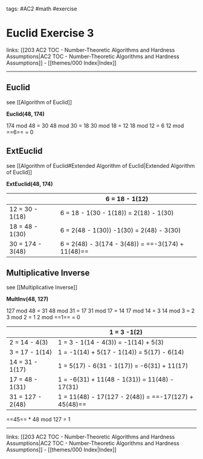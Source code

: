 tags: #AC2 #math #exercise 

# Euclid Exercise 3

links: [[203 AC2 TOC - Number-Theoretic Algorithms and Hardness Assumptions|AC2 TOC - Number-Theoretic Algorithms and Hardness Assumptions]] - [[themes/000 Index|Index]]

---

## Euclid

see [[Algorithm of Euclid]]

**Euclid(48, 174)**

174 mod 48 = 30
48 mod 30 = 18
30 mod 18 = 12
18 mod 12 = 6
12 mod ==6== = 0

## ExtEuclid

see [[Algorithm of Euclid#Extended Algorithm of Euclid|Extended Algorithm of Euclid]]

**ExtEuclid(48, 174)**

| | 6 = 18 - 1(12) |
| ---------------- | --------------------------------------- |
| 12 = 30 - 1(18)  | 6 = 18 - 1(30 - 1(18)) = 2(18) - 1(30)   |
| 18 = 48 - 1(30)  | 6 = 2(48 - 1(30)) -1(30) = 2(48) - 3(30) |
| 30 = 174 - 3(48) | 6 = 2(48) - 3(174 - 3(48)) = ==-3(174) + 11(48)== |

## Multiplicative Inverse

see [[Multiplicative Inverse]]

**MultInv(48, 127)**

127 mod 48 = 31
48 mod 31 = 17
31 mod 17 = 14
17 mod 14 = 3
14 mod 3 = 2
3 mod 2 = 1
2 mod ==1== = 0

|                  | 1 = 3 -1(2)                                      |
| ---------------- | ------------------------------------------------ |
| 2 = 14 - 4(3)    | 1 = 3 - 1(14 - 4(3)) = -1(14) + 5(3)             |
| 3 = 17 - 1(14)   | 1 = -1(14) + 5(17 - 1(14)) = 5(17) - 6(14)       |
| 14 = 31 - 1(17)  | 1 = 5(17) - 6(31 - 1(17)) = -6(31) + 11(17)      |
| 17 = 48 - 1(31)  | 1 = -6(31) + 11(48 - 1(31)) = 11(48) - 17(31)    |
| 31 = 127 - 2(48) | 1 = 11(48) - 17(127 - 2(48)) = ==-17(127) + 45(48)== |

==45== * 48 mod 127 = 1

---
links: [[203 AC2 TOC - Number-Theoretic Algorithms and Hardness Assumptions|AC2 TOC - Number-Theoretic Algorithms and Hardness Assumptions]] - [[themes/000 Index|Index]]